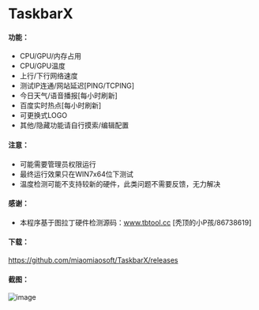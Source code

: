 # TaskbarX

#### 功能：
- CPU/GPU/内存占用
- CPU/GPU温度
- 上行/下行网络速度
- 测试IP连通/网站延迟[PING/TCPING]
- 今日天气/语音播报[每小时刷新]
- 百度实时热点[每小时刷新]
- 可更换式LOGO
- 其他/隐藏功能请自行摸索/编辑配置

#### 注意：
- 可能需要管理员权限运行
- 最终运行效果只在WIN7x64位下测试
- 温度检测可能不支持较新的硬件，此类问题不需要反馈，无力解决

#### 感谢：
- 本程序基于图拉丁硬件检测源码：www.tbtool.cc [秃顶的小P孩/86738619]

#### 下载：
https://github.com/miaomiaosoft/TaskbarX/releases

#### 截图：
![image](https://raw.githubusercontent.com/miaomiaosoft/TaskbarX/master/images/2020-02-25_182130.jpg)
